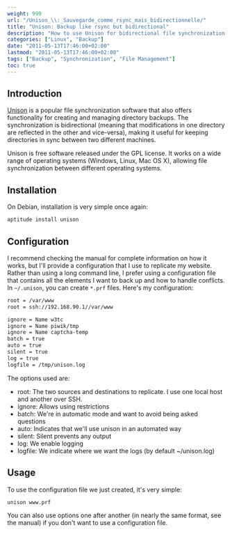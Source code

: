 ```yaml
---
weight: 999
url: "/Unison_\\:_Sauvegarde_comme_rsync_mais_bidirectionnelle/"
title: "Unison: Backup like rsync but bidirectional"
description: "How to use Unison for bidirectional file synchronization between systems"
categories: ["Linux", "Backup"]
date: "2011-05-13T17:46:00+02:00"
lastmod: "2011-05-13T17:46:00+02:00"
tags: ["Backup", "Synchronization", "File Management"]
toc: true
---
```


## Introduction

[Unison](https://en.wikipedia.org/wiki/Unison_(file_synchronizer)) is a popular file synchronization software that also offers functionality for creating and managing directory backups. The synchronization is bidirectional (meaning that modifications in one directory are reflected in the other and vice-versa), making it useful for keeping directories in sync between two different machines.

Unison is free software released under the GPL license. It works on a wide range of operating systems (Windows, Linux, Mac OS X), allowing file synchronization between different operating systems.

## Installation

On Debian, installation is very simple once again:

```bash
aptitude install unison
```

## Configuration

I recommend checking the manual for complete information on how it works, but I'll provide a configuration that I use to replicate my website. Rather than using a long command line, I prefer using a configuration file that contains all the elements I want to back up and how to handle conflicts. In `~/.unison`, you can create `*.prf` files. Here's my configuration:

```bash
root = /var/www
root = ssh://192.168.90.1//var/www

ignore = Name w3tc
ignore = Name piwik/tmp
ignore = Name captcha-temp
batch = true
auto = true
silent = true
log = true
logfile = /tmp/unison.log
```

The options used are:

- root: The two sources and destinations to replicate. I use one local host and another over SSH.
- ignore: Allows using restrictions
- batch: We're in automatic mode and want to avoid being asked questions
- auto: Indicates that we'll use unison in an automated way
- silent: Silent prevents any output
- log: We enable logging
- logfile: We indicate where we want the logs (by default ~/unison.log)

## Usage

To use the configuration file we just created, it's very simple:

```bash
unison www.prf
```

You can also use options one after another (in nearly the same format, see the manual) if you don't want to use a configuration file.
